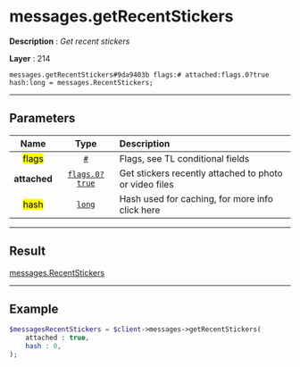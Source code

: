 # messages.getRecentStickers

**Description** : *Get recent stickers*

**Layer** : 214

```tl
messages.getRecentStickers#9da9403b flags:# attached:flags.0?true hash:long = messages.RecentStickers;
```

---

## Parameters

| Name | Type | Description |
| :---: | :---: | :--- |
| <mark>flags</mark> | [`#`](type/#) | Flags, see TL conditional fields |
| **attached** | [`flags.0?true`](type/true) | Get stickers recently attached to photo or video files |
| <mark>hash</mark> | [`long`](type/long) | Hash used for caching, for more info click here |

---

## Result

[messages.RecentStickers](type/messages.RecentStickers)

---

## Example

```php
$messagesRecentStickers = $client->messages->getRecentStickers(
	attached : true,
	hash : 0,
);
```